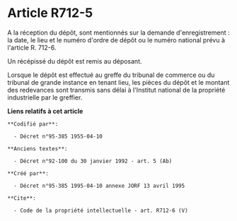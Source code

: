 # Article R712-5

A la réception du dépôt, sont mentionnés sur la demande d'enregistrement : la date, le lieu et le numéro d'ordre de dépôt ou
le numéro national prévu à l'article R. 712-6. 

Un récépissé du dépôt est remis au déposant. 

Lorsque le dépôt est effectué au greffe du tribunal de commerce ou du tribunal de grande instance en tenant lieu, les pièces
du dépôt et le montant des redevances sont transmis sans délai à l'Institut national de la propriété industrielle par le
greffier.

**Liens relatifs à cet article**

	**Codifié par**:

	  - Décret n°95-385 1955-04-10

	**Anciens textes**:

	  - Décret n°92-100 du 30 janvier 1992 - art. 5 (Ab)

	**Créé par**:

	  - Décret n°95-385 1995-04-10 annexe JORF 13 avril 1995

	**Cite**:

	  - Code de la propriété intellectuelle - art. R712-6 (V)
